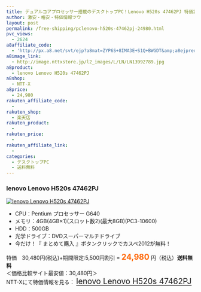 ```yaml
---
title: デュアルコアプロセッサー搭載のデスクトップPC！Lenovo H520s 47462PJ 特価24,980円！送料無料！
author: 激安・格安・特価情報ツウ
layout: post
permalink: /free-shipping/pclenovo-h520s-47462pj-24980.html
pvc_views:
  - 2624
a8affiliate_code:
  - 'http://px.a8.net/svt/ejp?a8mat=ZYP6S+8IMA3E+S1Q+BWGDT&amp;a8ejpredirect=http://nttxstore.jp/_II_LN13992789'
a8image_link:
  - http://image.nttxstore.jp/l2_images/L/LN/LN13992789.jpg
a8product:
  - lenovo Lenovo H520s 47462PJ
a8shop:
  - NTT-X
a8price:
  - 24,980
rakuten_affiliate_code:
  - 
rakuten_shop:
  - 楽天店
rakuten_product:
  - 
rakuten_price:
  - 
rakuten_affiliate_link:
  - 
categories:
  - デスクトップPC
  - 送料無料
---
```

### lenovo Lenovo H520s 47462PJ

<div class="img-bg2 img_L">
  <a title="lenovo Lenovo H520s 47462PJ" href="http://px.a8.net/svt/ejp?a8mat=ZYP6S+8IMA3E+S1Q+BWGDT&a8ejpredirect=http://nttxstore.jp/_II_LN13992789" target="_blank"><img src="http://i0.wp.com/image.nttxstore.jp/l2_images/L/LN/LN13992789.jpg?resize=120%2C120" border="0" alt="lenovo Lenovo H520s 47462PJ" style="border: 0pt none;" data-recalc-dims="1" /></a>
</div>

<!--more-->

  * CPU：Pentium プロセッサー G640
  * メモリ：4GB(4GB×1)(スロット数2)(最大8GB)(PC3-10600)
  * HDD：500GB
  * 光学ドライブ：DVDスーパーマルチドライブ
  * 今だけ！『 まとめて購入 』ボタンクリックでカスペ2012が無料！

特価　30,480円(税込)+期間限定:5,500円割引 = <span style="color: #ff6600; font-size: 150%;"><strong>24,980</strong></span> 円（税込）**送料無料**  
＜価格比較サイト最安値：30,480円＞  
NTT-Xにて特価情報を見る： <span style="font-size: 150%;"><a href="http://px.a8.net/svt/ejp?a8mat=ZYP6S+8IMA3E+S1Q+BWGDT&a8ejpredirect=http://nttxstore.jp/_II_LN13992789" target="_blank">lenovo Lenovo H520s 47462PJ</a></span>
